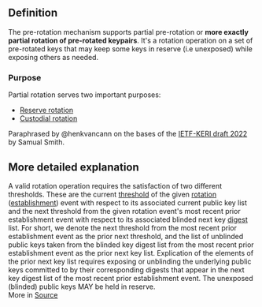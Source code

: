 ## Definition
The pre-rotation mechanism supports partial pre-rotation or **more exactly partial rotation of pre-rotated keypairs**. It's a rotation operation on a set of pre-rotated keys that may keep some keys in reserve (i.e unexposed) while exposing others as needed.

### Purpose
Partial rotation serves two important purposes:
- [Reserve rotation](reserve-rotation)
- [Custodial rotation](custodial-rotation)

Paraphrased by @henkvancann on the bases of the [IETF-KERI draft 2022](https://github.com/WebOfTrust/ietf-keri/blob/main/draft-ssmith-keri.md) by Samual Smith.

## More detailed explanation
A valid rotation operation requires the satisfaction of two different thresholds. These are the current [threshold](signing-threshold) of the given [rotation](rotation) ([establishment](establishment-event)) event with respect to its associated current public key list and the next threshold from the given rotation event's most recent prior establishment event with respect to its associated blinded next key [digest](digest) list. For short, we denote the next threshold from the most recent prior establishment event as the prior next threshold, and the list of unblinded public keys taken from the blinded key digest list from the most recent prior establishment event as the prior next key list. Explication of the elements of the prior next key list requires exposing or unblinding the underlying public keys committed to by their corresponding digests that appear in the next key digest list of the most recent prior establishment event. The unexposed (blinded) public keys MAY be held in reserve.  
More in [Source](https://github.com/WebOfTrust/ietf-keri/blob/main/draft-ssmith-keri.md#partial-pre-rotation-detail)